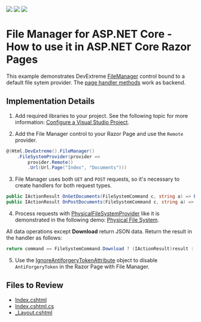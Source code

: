 <!-- default badges list -->
![](https://img.shields.io/endpoint?url=https://codecentral.devexpress.com/api/v1/VersionRange/230105104/20.1.3%2B)
[![](https://img.shields.io/badge/Open_in_DevExpress_Support_Center-FF7200?style=flat-square&logo=DevExpress&logoColor=white)](https://supportcenter.devexpress.com/ticket/details/T848278)
[![](https://img.shields.io/badge/📖_How_to_use_DevExpress_Examples-e9f6fc?style=flat-square)](https://docs.devexpress.com/GeneralInformation/403183)
<!-- default badges end -->
# File Manager for ASP.NET Core - How to use it in ASP.NET Core Razor Pages

This example demonstrates DevExtreme [FileManager](https://docs.devexpress.com/AspNetCore/401320/devextreme-based-controls/controls/file-manager) control bound to a default file sytem provider. The [page handler methods](https://docs.microsoft.com/en-us/aspnet/core/razor-pages/?view=aspnetcore-3.1&tabs=visual-studio#multiple-handlers-per-page) work as backend. 

## Implementation Details

1. Add required libraries to your project. See the following topic for more information: [Configure a Visual Studio Project](https://docs.devexpress.com/AspNetCore/401026/devextreme-based-controls/get-started/configure-a-visual-studio-project).

2. Add the File Manager control to your Razor Page and use the `Remote` provider.
```cs
@(Html.DevExtreme().FileManager()
    .FileSystemProvider(provider =>
        provider.Remote()
        .Url(Url.Page("Index", "Documents")))
```

3. File Manager uses both `GET` and `POST` requests, so it's necessary to create handlers for both request types.

```cs
public IActionResult OnGetDocuments(FileSystemCommand c, string a) => ProcessFileApiRequest(c, a);
public IActionResult OnPostDocuments(FileSystemCommand c, string a) => ProcessFileApiRequest(c, a);
```
4. Process requests with [PhysicalFileSystemProvider](https://docs.devexpress.com/AspNetCore/DevExtreme.AspNet.Mvc.FileManagement.PhysicalFileSystemProvider) like it is demonstrated in the following demo: [Physical File System](https://demos.devexpress.com/ASPNetCore/Demo/FileManager/BindingToFileSystem/).
  
All data operations except **Download** return JSON data. Return the result in the handler as follows:

```cs
return command == FileSystemCommand.Download ? (IActionResult)result : new JsonResult(result);
```
5. Use the [IgnoreAntiforgeryTokenAttribute](https://docs.microsoft.com/en-us/dotnet/api/microsoft.aspnetcore.mvc.ignoreantiforgerytokenattribute?view=aspnetcore-3.1) object to disable `AntiForgeryToken` in the Razor Page with File Manager. 

## Files to Review

* [Index.cshtml](./CS/T846603/Pages/Index.cshtml)
* [Index.cshtml.cs](./CS/T846603/Pages/Index.cshtml.cs)
* [_Layout.cshtml](./CS/T846603/Pages/Shared/_Layout.cshtml)

